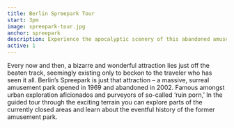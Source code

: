 ```yaml
---
title: Berlin Spreepark Tour
start: 3pm
image: spreepark-tour.jpg
anchor: spreepark
description: Experience the apocalyptic scenery of this abandoned amusement park
active: 1
---
```


<p>
	Every now and then, a bizarre and wonderful attraction lies just off the beaten track, seemingly existing only to beckon to the traveler who has seen it all. Berlin’s Spreepark is just that attraction – a massive, surreal amusement park opened in 1969 and abandoned in 2002. Famous amongst urban exploration aficionados and purveyors of so-called ‘ruin porn,’ In the guided tour through the exciting terrain you can explore parts of the currently closed areas and learn about the eventful history of the former amusement park.
</p>
